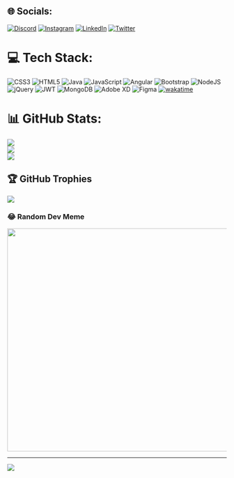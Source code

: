


## 🌐 Socials:
[![Discord](https://img.shields.io/badge/Discord-%237289DA.svg?logo=discord&logoColor=white)](htttps://discord.gg/SeN#6672) [![Instagram](https://img.shields.io/badge/Instagram-%23E4405F.svg?logo=Instagram&logoColor=white)](https://instagram.com/saleh_alsaggaf) [![LinkedIn](https://img.shields.io/badge/LinkedIn-%230077B5.svg?logo=linkedin&logoColor=white)](https://linkedin.com/in/https://www.linkedin.com/in/saleh-alsaggaf-38975a168) [![Twitter](https://img.shields.io/badge/Twitter-%231DA1F2.svg?logo=Twitter&logoColor=white)](https://twitter.com/https://twitter.com/saleh_alsaggaf1?s=09) 

# 💻 Tech Stack:
![CSS3](https://img.shields.io/badge/css3-%231572B6.svg?style=for-the-badge&logo=css3&logoColor=white) ![HTML5](https://img.shields.io/badge/html5-%23E34F26.svg?style=for-the-badge&logo=html5&logoColor=white) ![Java](https://img.shields.io/badge/java-%23ED8B00.svg?style=for-the-badge&logo=java&logoColor=white) ![JavaScript](https://img.shields.io/badge/javascript-%23323330.svg?style=for-the-badge&logo=javascript&logoColor=%23F7DF1E) ![Angular](https://img.shields.io/badge/angular-%23DD0031.svg?style=for-the-badge&logo=angular&logoColor=white) ![Bootstrap](https://img.shields.io/badge/bootstrap-%23563D7C.svg?style=for-the-badge&logo=bootstrap&logoColor=white) ![NodeJS](https://img.shields.io/badge/node.js-6DA55F?style=for-the-badge&logo=node.js&logoColor=white) ![jQuery](https://img.shields.io/badge/jquery-%230769AD.svg?style=for-the-badge&logo=jquery&logoColor=white) ![JWT](https://img.shields.io/badge/JWT-black?style=for-the-badge&logo=JSON%20web%20tokens) ![MongoDB](https://img.shields.io/badge/MongoDB-%234ea94b.svg?style=for-the-badge&logo=mongodb&logoColor=white) ![Adobe XD](https://img.shields.io/badge/Adobe%20XD-470137?style=for-the-badge&logo=Adobe%20XD&logoColor=#FF61F6) 	![Figma](https://img.shields.io/badge/figma-%23F24E1E.svg?style=for-the-badge&logo=figma&logoColor=white) [![wakatime](https://wakatime.com/badge/user/cc3731f3-e256-45f9-8415-90c89e47321b.svg?style=for-the-badge)](https://wakatime.com/@cc3731f3-e256-45f9-8415-90c89e47321b)

# 📊 GitHub Stats:
![](https://github-readme-stats.vercel.app/api?username=SEN75&theme=synthwave&hide_border=true&include_all_commits=true&count_private=true)<br/>
![](https://github-readme-streak-stats.herokuapp.com/?user=SEN75&theme=synthwave&hide_border=true)<br/>
![](https://github-readme-stats.vercel.app/api/top-langs/?username=SEN75&theme=synthwave&hide_border=true&include_all_commits=true&count_private=true&layout=compact)

## 🏆 GitHub Trophies
![](https://github-profile-trophy.vercel.app/?username=SEN75&theme=dracula&no-frame=true&no-bg=true&margin-w=4)

### 😂 Random Dev Meme
<img src="https://random-memer.herokuapp.com/" width="512px"/>

---
[![](https://visitcount.itsvg.in/api?id=SEN75&icon=0&color=0)](https://visitcount.itsvg.in)


<!-- Proudly created with GPRM ( https://gprm.itsvg.in ) -->

